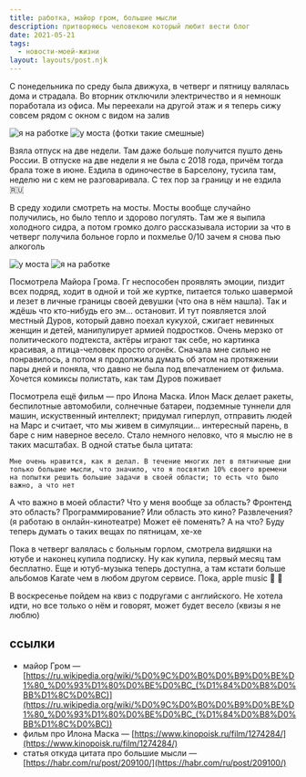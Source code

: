 ```yaml
---
title: работка, майор гром, большие мысли
description: притворяюсь человеком который любит вести блог
date: 2021-05-21
tags:
  - новости-моей-жизни
layout: layouts/post.njk
---
```


С понедельника по среду была движуха, в четверг и пятницу валялась дома и страдала. Во вторник отключили электричество и я немношк поработала из офиса. Мы переехали на другой этаж и я теперь сижу совсем рядом с окном с видом на залив 

<article class="img-vertical-wrapper">
<img class="img-vertical" src="../../../img/2021/sixth-floor.jpg" alt="я на работке" >
<img class="img-vertical" src="../../../img/2021/near-the-bridge.jpg" alt="у моста" >
(фотки такие смешные)
</article>

Взяла отпуск на две недели. Там даже больше получится пушто день России. В отпуске на две недели я не была с 2018 года, причём тогда брала тоже в июне. Ездила в одиночестве в Барселону, тусила там, неделю ни с кем не разговаривала. С тех пор за границу и не ездила 🇷🇺

В среду ходили смотреть на мосты. Мосты вообще случайно получились, но было тепло и здорово погулять. Там же я выпила холодного сидра, а потом громко долго рассказывала истории за что в четверг получила больное горло и похмелье
0/10 зачем я снова пью алкоголь

<article class="img-vertical-wrapper">
<img class="img-vertical" src="../../../img/2021/open-bridge.jpg" alt="у моста" >
<img class="img-vertical" src="../../../img/2021/occasional-photo.jpg" alt="я на работке" >
</article>

Посмотрела Майора Грома. Гг неспособен проявлять эмоции, пиздит всех подряд, ходит в одной и той же куртке, питается только шавермой и лезет в личные границы своей девушки (что она в нём нашла). Так и ждёшь что кто-нибудь его эм... остановит. И тут появляется злой местный Дуров, который давно поехал кукухой, сжигает невинных женщин и детей, манипулирует армией подростков. Очень мерзко от политического подтекста, актёры играют так себе, но картинка красивая, а птица-человек просто огонёк. Сначала мне сильно не понравилось, а потом я продолжила думать об этом на протяжении пары дней и поняла, что давно не была под впечатлением от фильма. Хочется комиксы полистать, как там Дуров поживает

Посмотрела ещё фильм — про Илона Маска. Илон Маск делает ракеты, беспилотные автомобили, солнечные батареи, подземные туннели для машин, искуственный интеллект; придумал гиперлуп, отправить людей на Марс и считает, что мы живем в симуляции... интересный парень, в баре с ним наверное весело. Стало немного неловко, что я мыслю не в таких масштабах. В одной статье была цитата: 

```
Мне очень нравится, как я делал. В течение многих лет в пятничные дни только большие мысли, что значило, что я посвятил 10% своего времени на попытки решить большие задачи в своей области; то есть что было важно, а что нет
```

А что важно в моей области? Что у меня вообще за область? Фронтенд это область? Программирование? Или область это кино? Развлечения? (я работаю в онлайн-кинотеатре) Может её поменять? А на что? 
Буду теперь думать о таких вещах по пятницам, хе-хе

Пока в четверг валялась с больным горлом, смотрела видяшки на ютубе и наконец купила подписку. Ну как купила, первый месяц там бесплатно. Еще и ютуб-музыка теперь доступна, а там кстати больше альбомов Karate чем в любом другом сервисе. Пока, apple music 🍏 🎵

В воскресенье пойдем на квиз с подругами с английского. Не хотела идти, но все только о нём и говорят, может будет весело (квизы я не люблю)


## ссылки
- майор Гром — [https://ru.wikipedia.org/wiki/%D0%9C%D0%B0%D0%B9%D0%BE%D1%80_%D0%93%D1%80%D0%BE%D0%BC_(%D1%84%D0%B8%D0%BB%D1%8C%D0%BC)](https://ru.wikipedia.org/wiki/%D0%9C%D0%B0%D0%B9%D0%BE%D1%80_%D0%93%D1%80%D0%BE%D0%BC_(%D1%84%D0%B8%D0%BB%D1%8C%D0%BC))
- фильм про Илона Маска — [https://www.kinopoisk.ru/film/1274284/](https://www.kinopoisk.ru/film/1274284/)
- статья откуда цитата про большие мысли — [https://habr.com/ru/post/209100/](https://habr.com/ru/post/209100/)


